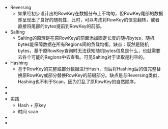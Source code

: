 - Reversing
	- 如果经初步设计出的RowKey在数据分布上不均匀，但RowKey尾部的数据却呈现出了良好的随机性，此时，可以考虑将RowKey的信息翻转，或者直接将尾部的bytes提前到RowKey的前部。
- Salting
	- Salting的原理是在原RowKey的前面添加固定长度的随机bytes，随机bytes能保障数据在所有Regions间的负载均衡。缺点：既然是随机bytes，基于原RowKey查询时无法获知随机bytes信息是什么，也就需要去各个可能的Regions中去查看。可见Salting对于读取是利空的。
- Hashing
	- 基于RowKey的完整或部分数据进行Hash，而后将Hashing后的值完整替换原RowKey或部分替换RowKey的前缀部分。缺点是与Reversing类似，Hashing也不利于Scan，因为打乱了原RowKey的自然顺序。
-
-
- 实践
	- Hash + 原key
	- 时间 scan
-
-
